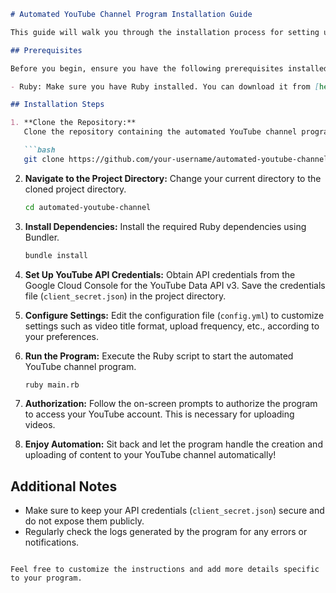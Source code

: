 
```markdown
# Automated YouTube Channel Program Installation Guide

This guide will walk you through the installation process for setting up an automated YouTube channel program using Ruby programming language.

## Prerequisites

Before you begin, ensure you have the following prerequisites installed on your system:

- Ruby: Make sure you have Ruby installed. You can download it from [here](https://www.ruby-lang.org/en/downloads/).

## Installation Steps

1. **Clone the Repository:**
   Clone the repository containing the automated YouTube channel program source code to your local machine.

   ```bash
   git clone https://github.com/your-username/automated-youtube-channel.git
   ```

2. **Navigate to the Project Directory:**
   Change your current directory to the cloned project directory.

   ```bash
   cd automated-youtube-channel
   ```

3. **Install Dependencies:**
   Install the required Ruby dependencies using Bundler.

   ```bash
   bundle install
   ```

4. **Set Up YouTube API Credentials:**
   Obtain API credentials from the Google Cloud Console for the YouTube Data API v3. Save the credentials file (`client_secret.json`) in the project directory.

5. **Configure Settings:**
   Edit the configuration file (`config.yml`) to customize settings such as video title format, upload frequency, etc., according to your preferences.

6. **Run the Program:**
   Execute the Ruby script to start the automated YouTube channel program.

   ```bash
   ruby main.rb
   ```

7. **Authorization:**
   Follow the on-screen prompts to authorize the program to access your YouTube account. This is necessary for uploading videos.

8. **Enjoy Automation:**
   Sit back and let the program handle the creation and uploading of content to your YouTube channel automatically!

## Additional Notes

- Make sure to keep your API credentials (`client_secret.json`) secure and do not expose them publicly.
- Regularly check the logs generated by the program for any errors or notifications.

```

Feel free to customize the instructions and add more details specific to your program.
